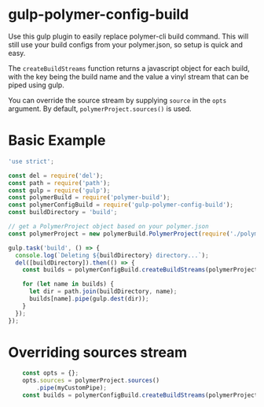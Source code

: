 gulp-polymer-config-build
=========================

Use this gulp plugin to easily replace polymer-cli build command. This
will still use your build configs from your polymer.json, so setup is
quick and easy.

The `createBuildStreams` function returns a javascript object for each
build, with the key being the build name and the value a vinyl stream
that can be piped using gulp.

You can override the source stream by supplying `source` in the
`opts` argument. By default, `polymerProject.sources()` is used.

# Basic Example

```javascript
'use strict';

const del = require('del');
const path = require('path');
const gulp = require('gulp');
const polymerBuild = require('polymer-build');
const polymerConfigBuild = require('gulp-polymer-config-build');
const buildDirectory = 'build';

// get a PolymerProject object based on your polymer.json
const polymerProject = new polymerBuild.PolymerProject(require('./polymer.json'));

gulp.task('build', () => {
  console.log(`Deleting ${buildDirectory} directory...`);
  del([buildDirectory]).then(() => {
    const builds = polymerConfigBuild.createBuildStreams(polymerProject);

    for (let name in builds) {
      let dir = path.join(buildDirectory, name);
      builds[name].pipe(gulp.dest(dir));
    }
  });
});
```

# Overriding sources stream
```javascript
    const opts = {};
    opts.sources = polymerProject.sources()
        .pipe(myCustomPipe);
    const builds = polymerConfigBuild.createBuildStreams(polymerProject, opts);
```
